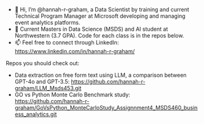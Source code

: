 - 👋 Hi, I’m @hannah-r-graham, a Data Scientist by training and current Technical Program Manager at Microsoft developing and managing event analytics platforms. 
- 👀 Current Masters in Data Science (MSDS) and AI student at Northwestern (3.7 GPA). Code for each class is in the repos below.
- 📫 Feel free to connect through LinkedIn: https://www.linkedin.com/in/hannah-r-graham/ 

Repos you should check out:
- Data extraction on free form text using LLM, a comparison between GPT-4o and GPT-3.5: https://github.com/hannah-r-graham/LLM_Msds453.git
- GO vs Python Monte Carlo Benchmark study: https://github.com/hannah-r-graham/GoVsPython_MonteCarloStudy_Assignnment4_MSDS460_business_analytics.git
  


<!---
hannah-r-graham/hannah-r-graham is a ✨ special ✨ repository because its `README.md` (this file) appears on your GitHub profile.
You can click the Preview link to take a look at your changes.
--->
